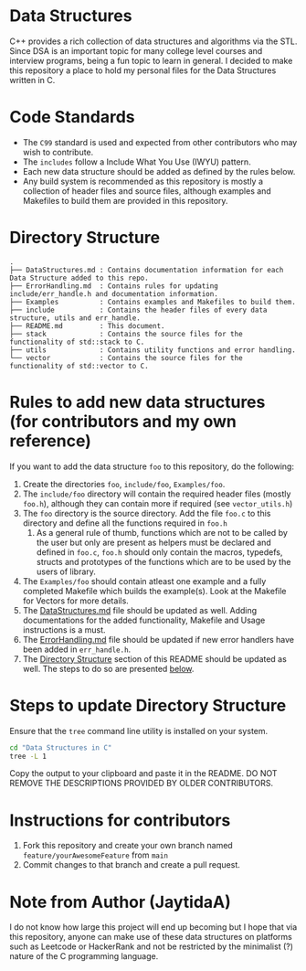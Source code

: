 # Data Structures
C++ provides a rich collection of data structures and algorithms via the STL. Since DSA is an important topic for many college level courses and interview programs, being a fun topic to learn in general. I decided to make this repository a place to hold my personal files for the Data Structures written in C.

# Code Standards
* The `C99` standard is used and expected from other contributors who may wish to contribute.
* The `includes` follow a Include What You Use (IWYU) pattern.
* Each new data structure should be added as defined by the rules below.
* Any build system is recommended as this repository is mostly a collection of header files and source files, although examples and Makefiles to build them are provided in this repository.

# Directory Structure
```
.
├── DataStructures.md : Contains documentation information for each Data Structure added to this repo.
├── ErrorHandling.md  : Contains rules for updating include/err_handle.h and documentation information.
├── Examples          : Contains examples and Makefiles to build them.
├── include           : Contains the header files of every data structure, utils and err_handle.
├── README.md         : This document.
├── stack             : Contains the source files for the functionality of std::stack to C.
├── utils             : Contains utility functions and error handling.
└── vector            : Contains the source files for the functionality of std::vector to C.
```

# Rules to add new data structures (for contributors and my own reference)
If you want to add the data structure `foo` to this repository, do the following:
1. Create the directories `foo`, `include/foo`, `Examples/foo`.
2. The `include/foo` directory will contain the required header files (mostly `foo.h`), although they can contain more if required (see `vector_utils.h`)
3. The `foo` directory is the source directory. Add the file `foo.c` to this directory and define all the functions required in `foo.h`
    1. As a general rule of thumb, functions which are not to be called by the user but only are present as helpers must be declared and defined in `foo.c`, `foo.h` should only contain the macros, typedefs, structs and prototypes of the functions which are to be used by the users of library.
4. The `Examples/foo` should contain atleast one example and a fully completed Makefile which builds the example(s). Look at the Makefile for Vectors for more details.
5. The [DataStructures.md](https://github.com/JaytidaA/Data-Structures-in-C/tree/main/DataStructures.md) file should be updated as well. Adding documentations for the added functionality, Makefile and Usage instructions is a must.
6. The [ErrorHandling.md](https://github.com/JaytidaA/Data-Structures-in-C/tree/main/ErrorHandling.md) file should be updated if new error handlers have been added in `err_handle.h`.
7. The [Directory Structure](https://github.com/JaytidaA/Data-Structures-in-C/tree/main/README.md#directory-structure) section of this README should be updated as well. The steps to do so are presented [below](https://github.com/JaytidaA/Data-Structures-in-C/tree/main/README.md#steps-to-update-directory-structure).

# Steps to update Directory Structure
Ensure that the `tree` command line utility is installed on your system.
```sh
cd "Data Structures in C"
tree -L 1
```
Copy the output to your clipboard and paste it in the README. DO NOT REMOVE THE DESCRIPTIONS PROVIDED BY OLDER CONTRIBUTORS.

# Instructions for contributors
1. Fork this repository and create your own branch named `feature/yourAwesomeFeature` from `main`
2. Commit changes to that branch and create a pull request.

# Note from Author (JaytidaA)
I do not know how large this project will end up becoming but I hope that via this repository, anyone can make use of these data structures on platforms such as Leetcode or HackerRank and not be restricted by the minimalist (?) nature of the C programming language.
